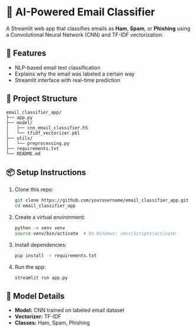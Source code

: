 # 📧 AI-Powered Email Classifier

A Streamlit web app that classifies emails as **Ham**, **Spam**, or **Phishing** using a Convolutional Neural Network (CNN) and TF-IDF vectorization.

## 🚀 Features
- NLP-based email text classification
- Explains why the email was labeled a certain way
- Streamlit interface with real-time prediction

## 📁 Project Structure
```
email_classifier_app/
├── app.py
├── model/
│   ├── cnn_email_classifier.h5
│   └── tfidf_vectorizer.pkl
├── utils/
│   └── preprocessing.py
├── requirements.txt
└── README.md
```

## 📦 Setup Instructions

1. Clone this repo:
   ```bash
   git clone https://github.com/yourusername/email_classifier_app.git
   cd email_classifier_app
   ```

2. Create a virtual environment:
   ```bash
   python -m venv venv
   source venv/bin/activate  # On Windows: venv\Scripts\activate
   ```

3. Install dependencies:
   ```bash
   pip install -r requirements.txt
   ```

4. Run the app:
   ```bash
   streamlit run app.py
   ```

## 🤖 Model Details
- **Model:** CNN trained on labeled email dataset
- **Vectorizer:** TF-IDF
- **Classes:** Ham, Spam, Phishing

